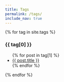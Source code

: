 ```yaml
---
title: Tags
permalink: /tags/
include_nav: true
---
```


<div class="tags" itemscope itemtype="http://schema.org/Blog">
{% for tag in site.tags %}
  <h3>{{ tag[0] }}</h3>
  <ul>
    {% for post in tag[1] %}
      <li><a href="{{ post.url }}">{{ post.title }}</a></li>
    {% endfor %}
  </ul>
{% endfor %}